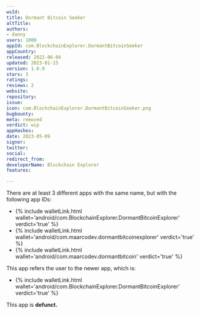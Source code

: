 ```yaml
---
wsId: 
title: Dormant Bitcoin Seeker
altTitle: 
authors:
- danny
users: 1000
appId: com.BlockchainExplorer.DormantBitcoinSeeker
appCountry: 
released: 2022-06-04
updated: 2023-01-15
version: 1.0.9
stars: 3
ratings: 
reviews: 2
website: 
repository: 
issue: 
icon: com.BlockchainExplorer.DormantBitcoinSeeker.png
bugbounty: 
meta: removed
verdict: wip
appHashes: 
date: 2023-05-09
signer: 
twitter: 
social: 
redirect_from: 
developerName: Blockchain Explorer
features: 

---
```


There are at least 3 different apps with the same name, but with the following app IDs:

- {% include walletLink.html wallet='android/com.BlockchainExplorer.DormantBitcoinExplorer' verdict='true' %}
- {% include walletLink.html wallet='android/com.maarcodev.dormantbitcoinexplorer' verdict='true' %}
- {% include walletLink.html wallet='android/com.maarcodev.dormantbitcoin' verdict='true' %}

This app refers the user to the newer app, which is: 

- {% include walletLink.html wallet='android/com.BlockchainExplorer.DormantBitcoinExplorer' verdict='true' %}

This app is **defunct.**





